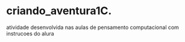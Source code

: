 # criando_aventura1C.
atividade desenvolvida nas aulas de pensamento computacional com instrucoes do alura
